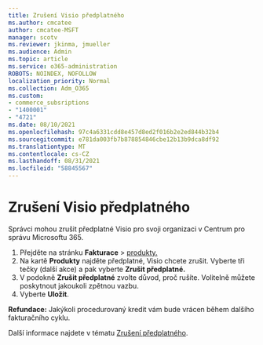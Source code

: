```yaml
---
title: Zrušení Visio předplatného
ms.author: cmcatee
author: cmcatee-MSFT
manager: scotv
ms.reviewer: jkinma, jmueller
ms.audience: Admin
ms.topic: article
ms.service: o365-administration
ROBOTS: NOINDEX, NOFOLLOW
localization_priority: Normal
ms.collection: Adm_O365
ms.custom:
- commerce_subsriptions
- "1400001"
- "4721"
ms.date: 08/10/2021
ms.openlocfilehash: 97c4a6331cdd8e457d8ed2f016b2e2ed844b32b4
ms.sourcegitcommit: e781da003fb7b878854846cbe12b13b9dca8df92
ms.translationtype: MT
ms.contentlocale: cs-CZ
ms.lasthandoff: 08/31/2021
ms.locfileid: "58845567"
---
```

# <a name="cancel-visio-subscription"></a>Zrušení Visio předplatného

Správci mohou zrušit předplatné Visio pro svoji organizaci v Centrum pro správu Microsoftu 365.

1. Přejděte na stránku **Fakturace** \> [produkty.](https://go.microsoft.com/fwlink/p/?linkid=842054)
2. Na kartě **Produkty** najděte předplatné, Visio chcete zrušit. Vyberte tři tečky (další akce) a pak vyberte **Zrušit předplatné.**
3. V podokně **Zrušit předplatné** zvolte důvod, proč rušíte. Volitelně můžete poskytnout jakoukoli zpětnou vazbu.
4. Vyberte **Uložit**.

**Refundace:** Jakýkoli procedurovaný kredit vám bude vrácen během dalšího fakturačního cyklu.

Další informace najdete v tématu [Zrušení předplatného](https://docs.microsoft.com/microsoft-365/commerce/subscriptions/cancel-your-subscription).